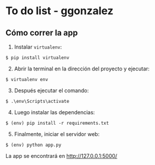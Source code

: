 # To do list - ggonzalez

## Cómo correr la app
1. Instalar `virtualenv`:
```
$ pip install virtualenv
```

2. Abrir la terminal en la dirección del proyecto y ejecutar: 
```
$ virtualenv env
```

3. Después ejecutar el comando:
```
$ .\env\Scripts\activate
```

4. Luego instalar las dependencias:
```
$ (env) pip install -r requirements.txt
```

5. Finalmente, iniciar el servidor web:
```
$ (env) python app.py
```

La app se encontrará en http://127.0.0.1:5000/

